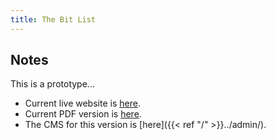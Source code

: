 ```yaml
---
title: The Bit List
---
```



## Notes
This is a prototype...

- Current live website is [here](https://www.dpconline.org/digipres/champion-digital-preservation/bit-list).
- Current PDF version is [here](http://doi.org/10.7207/dpcbitlist-24).
- The CMS for this version is [here]({{< ref "/" >}}../admin/).
